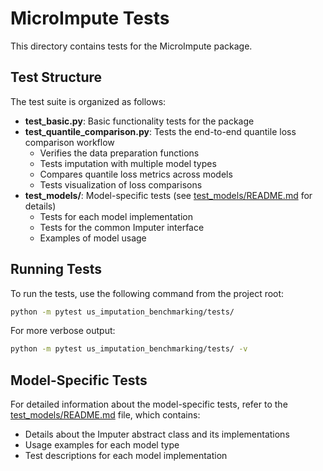 # MicroImpute Tests

This directory contains tests for the MicroImpute package.

## Test Structure

The test suite is organized as follows:

- **test_basic.py**: Basic functionality tests for the package
- **test_quantile_comparison.py**: Tests the end-to-end quantile loss comparison workflow
  - Verifies the data preparation functions
  - Tests imputation with multiple model types
  - Compares quantile loss metrics across models
  - Tests visualization of loss comparisons
- **test_models/**: Model-specific tests (see [test_models/README.md](test_models/README.md) for details)
  - Tests for each model implementation
  - Tests for the common Imputer interface
  - Examples of model usage

## Running Tests

To run the tests, use the following command from the project root:

```bash
python -m pytest us_imputation_benchmarking/tests/
```

For more verbose output:

```bash
python -m pytest us_imputation_benchmarking/tests/ -v
```

## Model-Specific Tests

For detailed information about the model-specific tests, refer to the [test_models/README.md](test_models/README.md) file, which contains:

- Details about the Imputer abstract class and its implementations
- Usage examples for each model type
- Test descriptions for each model implementation
